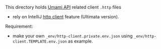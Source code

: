 This directory holds [Umami API](https://umami.is/docs/api) related client `.http` files 
- rely on IntelliJ [http client](https://www.jetbrains.com/help/idea/http-client-in-product-code-editor.html) feature (Ultimata version). 

Requirement:
- make your own `_env/http-client.private.env.json` using `_env/http-client.TEMPLATE.env.json` as example.